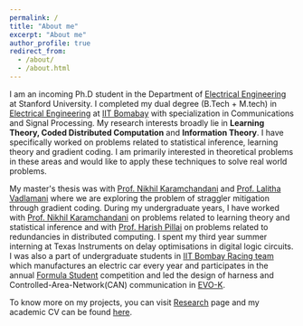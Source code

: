 ```yaml
---
permalink: /
title: "About me"
excerpt: "About me"
author_profile: true
redirect_from: 
  - /about/
  - /about.html
---
```



I am an incoming Ph.D student in the Department of [Electrical Engineering](https://ee.stanford.edu/) at Stanford University. I completed my dual degree (B.Tech + M.tech) in [Electrical Engineering](https://www.ee.iitb.ac.in/web) at [IIT Bomabay](http://www.iitb.ac.in/) with specialization in Communications and Signal Processing. My research interests broadly lie in **Learning Theory, Coded Distributed Computation** and **Information Theory**. I have specifically worked on problems related to statistical inference, learning theory and gradient coding. I am primarily interested in theoretical problems in these areas and would like to apply these techniques to solve real world problems.

My master's thesis was with [Prof. Nikhil Karamchandani](http://www.ee.iitb.ac.in/~nikhilk/) and [Prof. Lalitha Vadlamani](https://faculty.iiit.ac.in/~lalitha.v/) where we are exploring the problem of straggler mitigation through gradient coding. During my undergraduate years, I have worked with [Prof. Nikhil Karamchandani](http://www.ee.iitb.ac.in/~nikhilk/) on problems related to learning theory and statistical inference and with [Prof. Harish Pillai](https://www.ee.iitb.ac.in/wiki/faculty/hp) on problems related to redundancies in distributed computing. I spent my third year summer interning at Texas Instruments on delay optimisations in digital logic circuits. I was also a part of undergraduate students in [IIT Bombay Racing team](http://www.iitbracing.org) which manufactures an electric car every year and participates in the annual [Formula Student](https://www.imeche.org/events/formula-student) competition and led the design of harness and Controlled-Area-Network(CAN) communication in [EVO-K](https://www.iitbracing.org/cars/evok.php).     

To know more on my projects, you can visit [Research](https://Sahasrajit123.github.io/research/) page and my academic CV can be found [here]((https://Sahasrajit123.github.io/files/CV_Sahasrajit.pdf)).


<!---
I am a Fifth Year Dual Degree (B. Tech + M. Tech) student of [Electrical Engineering](https://www.ee.iitb.ac.in/web) at [IIT Bombay](http://www.iitb.ac.in/) with specialization in Communications and Signal Processing. My research interests broadly lie in **Applied Probability, Learning Theory, Optimization, Game Theory** and **Social Networks**. I am primarily interested in theoretical aspects of problems in these fields and I also like to apply these tools to solve real world problems.

My master's thesis is with [Prof. Ankur Kulkarni](http://www.sc.iitb.ac.in/~ankur/) and [Prof. Jayakrishnan Nair](https://www.ee.iitb.ac.in/~jayakrishnan.nair/), where we are exploring the topic of Games on Networks. During my undergraduate years, I have been fortunate to work with [Prof. Vivek Borkar](https://www.ee.iitb.ac.in/web/faculty/homepage/borkar) on problems in reinforcement learning, multi-armed bandits and MCMC over graphs. I spent the Summer of 2017 as a research intern at the University of Southern California under the guidance of [Prof. Rahul Jain](http://www-bcf.usc.edu/~rahuljai/Welcome.html), where we worked on a risk aware stochastic optimization problem.

To know more about my research, you can head over to the [Research](https://kc1729.github.io/research/) page and my academic CV can be found [here](https://kc1729.github.io/assets/files/CV_Karan_Chadha.pdf). To contact me, you can email: karanc1729[at]gmail.com
-->
